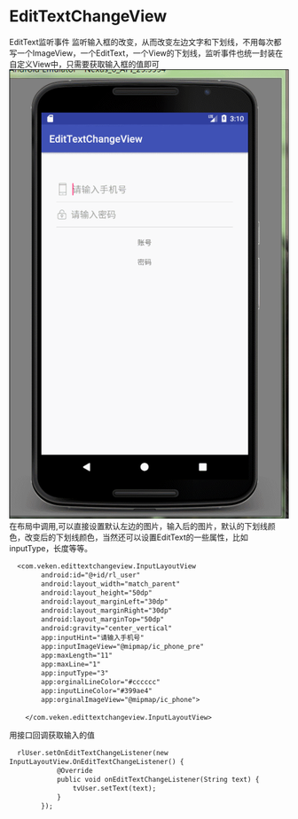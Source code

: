 # EditTextChangeView
EditText监听事件
监听输入框的改变，从而改变左边文字和下划线，不用每次都写一个ImageView，一个EditText，一个View的下划线，监听事件也统一封装在自定义View中，只需要获取输入框的值即可
![效果图](https://github.com/Veken/EditTextChangeView/raw/master/screenshot/GIF.gif) 
在布局中调用,可以直接设置默认左边的图片，输入后的图片，默认的下划线颜色，改变后的下划线颜色，当然还可以设置EditText的一些属性，比如inputType，长度等等。
```
  <com.veken.edittextchangeview.InputLayoutView
        android:id="@+id/rl_user"
        android:layout_width="match_parent"
        android:layout_height="50dp"
        android:layout_marginLeft="30dp"
        android:layout_marginRight="30dp"
        android:layout_marginTop="50dp"
        android:gravity="center_vertical"
        app:inputHint="请输入手机号"
        app:inputImageView="@mipmap/ic_phone_pre"
        app:maxLength="11"
        app:maxLine="1"
        app:inputType="3"
        app:orginalLineColor="#cccccc"
        app:inputLineColor="#399ae4"
        app:orginalImageView="@mipmap/ic_phone">

    </com.veken.edittextchangeview.InputLayoutView>
```
用接口回调获取输入的值
```
  rlUser.setOnEditTextChangeListener(new InputLayoutView.OnEditTextChangeListener() {
            @Override
            public void onEditTextChangeListener(String text) {
                tvUser.setText(text);
            }
        });
```
